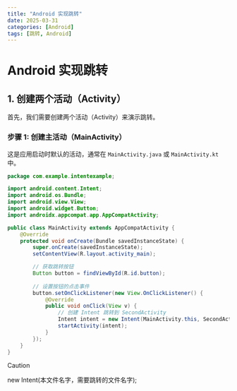 ```yaml
---
title: "Android 实现跳转"
date: 2025-03-31
categories: [Android]
tags: [跳转, Android]
---
```


# Android 实现跳转

## 1. 创建两个活动（Activity）

首先，我们需要创建两个活动（Activity）来演示跳转。

### 步骤 1: 创建主活动（MainActivity）
这是应用启动时默认的活动，通常在 `MainActivity.java` 或 `MainActivity.kt` 中。

```java
package com.example.intentexample;

import android.content.Intent;
import android.os.Bundle;
import android.view.View;
import android.widget.Button;
import androidx.appcompat.app.AppCompatActivity;

public class MainActivity extends AppCompatActivity {
    @Override
    protected void onCreate(Bundle savedInstanceState) {
        super.onCreate(savedInstanceState);
        setContentView(R.layout.activity_main);

        // 获取跳转按钮
        Button button = findViewById(R.id.button);
        
        // 设置按钮的点击事件
        button.setOnClickListener(new View.OnClickListener() {
            @Override
            public void onClick(View v) {
                // 创建 Intent 跳转到 SecondActivity
                Intent intent = new Intent(MainActivity.this, SecondActivity.class);
                startActivity(intent);
            }
        });
    }
}
```

> [!CAUTION]
>
> new Intent(本文件名字，需要跳转的文件名字);

